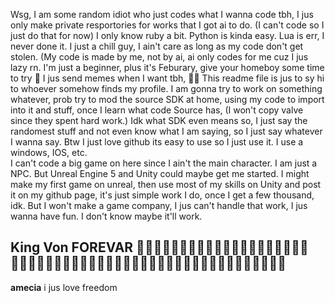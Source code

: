 Wsg, I am some random idiot who just codes what I wanna code tbh,
I jus only make private resportories for works that I got ai to do. (I can't code so I just do that for now)
I only know ruby a bit.
Python is kinda easy.
Lua is err, I never done it.
I just a chill guy, I ain't care as long as my code don't get stolen. (My code is made by me, not by ai, ai only codes for me cuz I jus lazy rn.
I'm just a beginner, plus it's Feburary, give your homeboy some time to try 🙏 
I jus send memes when I want tbh, 🤷‍♂️
This readme file is jus to sy hi to whoever somehow finds my profile.
I am gonna try to work on something whatever, prob try to mod the source SDK at home, using my code to import into it and stuff, once I learn what code Source has, (I won't copy valve since they spent hard work.)
Idk what SDK even means so, I just say the randomest stuff and not even know what I am saying, so I just say whatever I wanna say.
Btw I just love github its easy to use so I just use it.
I use a windows, IOS, etc.  
I can't code a big game on here since I ain't the main character. I am just a NPC.
But Unreal Engine 5 and Unity could maybe get me started. 
I might make my first game on unreal, then use most of my skills on Unity and post it on my github page, it's just simple work I do, once I get a few thousand, idk.
But I won't make a game company, I jus can't handle that work, I jus wanna have fun.
I don't know maybe it'll work.
## King Von FOREVAR 🦅🦅🦅🦅🦅🦅🦅🦅🦅🦅🦅🦅🦅🦅🇺🇸🇺🇸🇺🇸🇺🇸🇺🇸🇺🇸🇺🇸🇺🇸🇺🇸🇺🇸🇺🇸🇺🇸🇺🇸🇺🇸🇺🇸🇺🇸🇺🇸🇺🇸🇺🇸
**amecia** 
i jus love freedom
